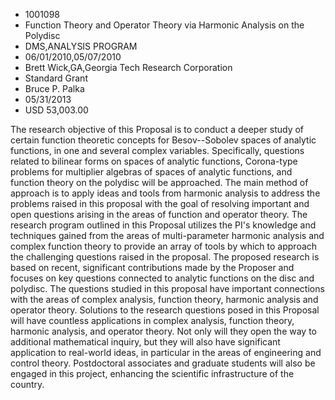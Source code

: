 
* 1001098
* Function Theory and Operator Theory via Harmonic Analysis on the Polydisc
* DMS,ANALYSIS PROGRAM
* 06/01/2010,05/07/2010
* Brett Wick,GA,Georgia Tech Research Corporation
* Standard Grant
* Bruce P. Palka
* 05/31/2013
* USD 53,003.00

The research objective of this Proposal is to conduct a deeper study of certain
function theoretic concepts for Besov--Sobolev spaces of analytic functions, in
one and several complex variables. Specifically, questions related to bilinear
forms on spaces of analytic functions, Corona-type problems for multiplier
algebras of spaces of analytic functions, and function theory on the polydisc
will be approached. The main method of approach is to apply ideas and tools from
harmonic analysis to address the problems raised in this proposal with the goal
of resolving important and open questions arising in the areas of function and
operator theory. The research program outlined in this Proposal utilizes the
PI's knowledge and techniques gained from the areas of multi-parameter harmonic
analysis and complex function theory to provide an array of tools by which to
approach the challenging questions raised in the proposal. The proposed research
is based on recent, significant contributions made by the Proposer and focuses
on key questions connected to analytic functions on the disc and polydisc. The
questions studied in this proposal have important connections with the areas of
complex analysis, function theory, harmonic analysis and operator theory.
Solutions to the research questions posed in this Proposal will have countless
applications in complex analysis, function theory, harmonic analysis, and
operator theory. Not only will they open the way to additional mathematical
inquiry, but they will also have significant application to real-world ideas, in
particular in the areas of engineering and control theory. Postdoctoral
associates and graduate students will also be engaged in this project, enhancing
the scientific infrastructure of the country.

